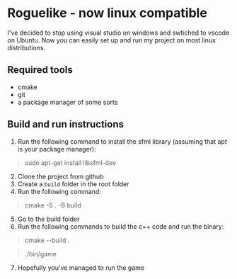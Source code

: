 # Roguelike - now linux compatible

I've decided to stop using visual studio on windows and swtiched to vscode on Ubuntu. Now you can easily set up and run my project on most linux distributions.


## Required tools
- cmake
- git
- a package manager of some sorts

## Build and run instructions
1. Run the following command to install the sfml library (assuming that apt is your package manager):
>sudo apt-get install libsfml-dev
2. Clone the project from github
3. Create a `build` folder in the root folder
4. Run the following command:
>cmake -S . -B build
5. Go to the build folder
6. Run the following commands to build the c++ code and run the binary:
>cmake --build .

>./bin/game
7. Hopefully you've managed to run the game